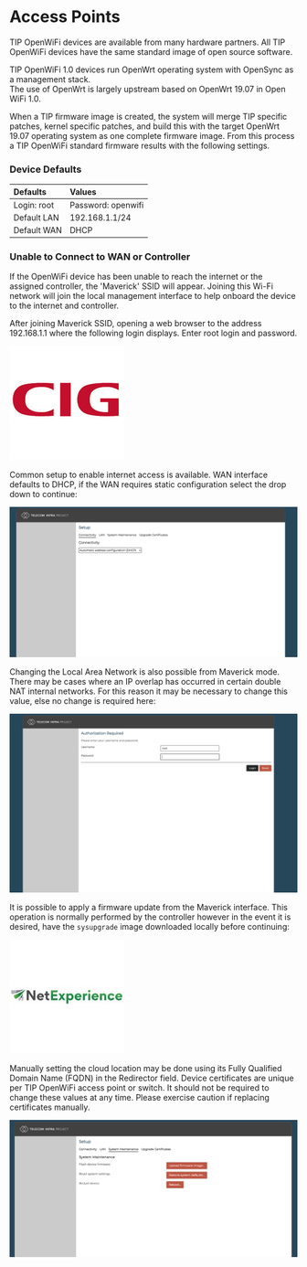 # Access Points

TIP OpenWiFi devices are available from many hardware partners. All TIP OpenWiFi devices have the same standard image of open source software.

TIP OpenWiFi 1.0 devices run OpenWrt operating system with OpenSync as a management stack.   
The use of OpenWrt is largely upstream based on OpenWrt 19.07 in Open WiFi 1.0.

When a TIP firmware image is created, the system will merge TIP specific patches, kernel specific patches, and build this with the target OpenWrt 19.07 operating system as one complete firmware image. From this process a TIP OpenWiFi standard firmware results with the following settings.

### Device Defaults

| Defaults | Values |
| :--- | :--- |
| Login: root | Password: openwifi |
| Default LAN | 192.168.1.1/24  |
| Default WAN | DHCP |

### Unable to Connect to WAN or Controller

If the OpenWiFi device has been unable to reach the internet or the assigned controller, the 'Maverick' SSID will appear. Joining this Wi-Fi network will join the local management interface to help onboard the device to the internet and controller.

After joining Maverick SSID, opening a web browser to the address 192.168.1.1 where the following login displays. Enter root login and password.

![Maverick Local Web Page](../.gitbook/assets/image%20%2811%29.png)

Common setup to enable internet access is available. WAN interface defaults to DHCP, if the WAN requires static configuration select the drop down to continue:

![Connectivity Maverick Page](../.gitbook/assets/image%20%2815%29.png)

Changing the Local Area Network is also possible from Maverick mode. There may be cases where an IP overlap has occurred in certain double NAT internal networks. For this reason it may be necessary to change this value, else no change is required here:

![Maverick LAN Page](../.gitbook/assets/image%20%2814%29.png)

It is possible to apply a firmware update from the Maverick interface. This operation is normally performed by the controller however in the event it is desired, have the `sysupgrade` image downloaded locally before continuing:

![Maverick based firmware upgrade](../.gitbook/assets/image%20%289%29.png)

Manually setting the cloud location may be done using its Fully Qualified Domain Name \(FQDN\) in the Redirector field. Device certificates are unique per TIP OpenWiFi access point or switch. It should not be required to change these values at any time. Please exercise caution if replacing certificates manually. 

![Maverick set Cloud &apos;Redirector&apos;](../.gitbook/assets/image%20%2817%29.png)

###
